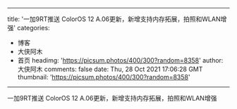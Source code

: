 
---
title: '一加9RT推送 ColorOS 12 A.06更新，新增支持内存拓展，拍照和WLAN增强'
categories: 
 - 博客
 - 大侠阿木
 - 首页
headimg: 'https://picsum.photos/400/300?random=8358'
author: 大侠阿木
comments: false
date: Thu, 28 Oct 2021 17:06:28 GMT
thumbnail: 'https://picsum.photos/400/300?random=8358'
---

<div>   
一加9RT推送 ColorOS 12 A.06更新，新增支持内存拓展，拍照和WLAN增强  
</div>
            